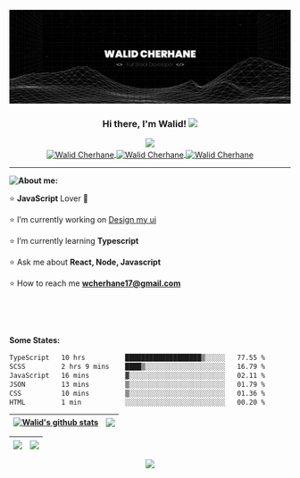 [![Walid's GitHub Banner](./assets/GitHubHeader.png)](https://twitter.com/cherhane_walid)
  
  
<h3 align="center"> Hi there, I'm Walid! <img src="https://media.giphy.com/media/hvRJCLFzcasrR4ia7z/giphy.gif" width="25px"> </h3>
 
<p align="center">
  <img src="https://readme-typing-svg.herokuapp.com?font=Patua+One&size=25&duration=10000&color=F7F7F7&background=000000FD&center=true&vCenter=true&width=500&lines=Full-Stack+Web+%26+App+developer;Part-time+web+designer"/> <br />
   <a href="https://twitter.com/cherhane_walid">
    <img align="center"  width="21px" alt="Walid Cherhane" src="https://user-images.githubusercontent.com/56094829/165339099-6e10a615-b81e-470f-a31b-960e282b2cef.png">
  </a>
  <a href="https://codepen.io/walidcherhane">
    <img  align="center" width="21px" alt="Walid Cherhane" src="https://user-images.githubusercontent.com/56094829/165338385-3b9c131b-a64d-40bd-a243-bd8b6f8f7bea.png">
  </a>
  <a href="https://www.linkedin.com/in/walid-cherhane-ab9704169">
    <img  align="center" width="21px" alt="Walid Cherhane" src="https://user-images.githubusercontent.com/56094829/165338700-a51d86fe-ee88-43fa-8531-1a8d1a23111c.png">
  </a>

<p>


<hr />

<img align="left" src="https://media1.giphy.com/media/RbDKaczqWovIugyJmW/giphy.gif?cid=ecf05e4790qzp9dkxvauurb8jxu5nwgk5ehety19czv9zgqz&rid=giphy.gif&"> 

**About me:**  

⭐  **JavaScript** Lover 🌹

⭐  I’m currently working on [Design my ui](https://github.com/walidcherhane/design_my_ui)

⭐  I’m currently learning **Typescript** 

⭐  Ask me about **React, Node, Javascript**

⭐  How to reach me **wcherhane17@gmail.com**



<br />
<br />
<br />

**Some States:**  


<!--START_SECTION:waka-->

```text
TypeScript   10 hrs          ███████████████████▒░░░░░   77.55 %
SCSS         2 hrs 9 mins    ████▒░░░░░░░░░░░░░░░░░░░░   16.79 %
JavaScript   16 mins         ▓░░░░░░░░░░░░░░░░░░░░░░░░   02.11 %
JSON         13 mins         ▒░░░░░░░░░░░░░░░░░░░░░░░░   01.79 %
CSS          10 mins         ▒░░░░░░░░░░░░░░░░░░░░░░░░   01.36 %
HTML         1 min           ░░░░░░░░░░░░░░░░░░░░░░░░░   00.20 %
```

<!--END_SECTION:waka-->

| <a href="https://github.com/walidcherhane"><img align="center" src="https://github-readme-stats.vercel.app/api?username=walidcherhane&show_icons=true&include_all_commits=true&theme=buefy&hide_border=true" alt="Walid's github stats" /></a> | <a href="https://github.com/walidcherhane"><img align="center" src="https://github-readme-stats.vercel.app/api/top-langs/?username=walidcherhane&layout=compact&theme=buefy&hide_border=true" /></a> |
| ------------- | ------------- |

| <a href="https://github.com/walidcherhane"><img align="center" src="https://github-profile-trophy.vercel.app/?username=walidcherhane" /></a> | <a href="https://github.com/walidcherhane"><img align="center" src="https://github-readme-streak-stats.herokuapp.com?user=walidcherhane&theme=buefy&date_format=M%20j%5B%2C%20Y%5D" /></a> |
| ------------- | ------------- |



<p align="center">
  <img src="https://visitor-badge.glitch.me/badge?page_id=https://github.com/walidcherhane&left_color=blue&right_color=blue&left_text=profile%20views">
<p>

